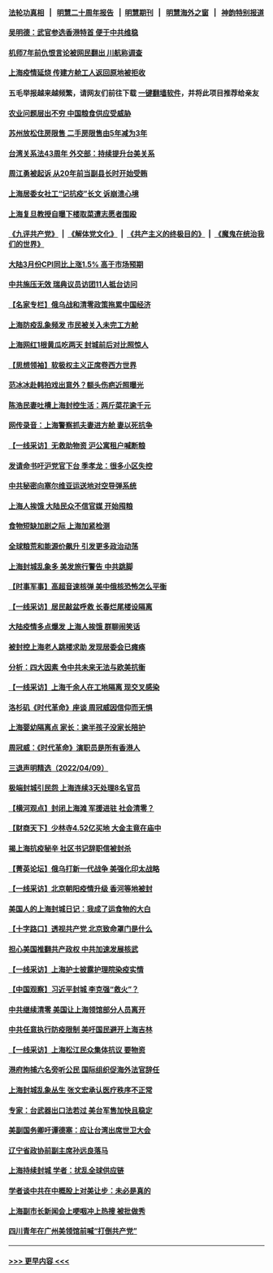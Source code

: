#### [法轮功真相](https://github.com/gfw-breaker/truth/blob/master/README.md?t=0) &nbsp;&nbsp;|&nbsp;&nbsp; [明慧二十周年报告](https://github.com/gfw-breaker/mh-reports/blob/master/README.md?t=0) &nbsp;&nbsp;|&nbsp;&nbsp;[明慧期刊](https://github.com/gfw-breaker/mh-qikan) &nbsp;&nbsp;|&nbsp;&nbsp; [明慧海外之窗](https://github.com/gfw-breaker/mh-news/blob/master/README.md?t=0) &nbsp;&nbsp;|&nbsp;&nbsp; [神韵特别报道](https://github.com/gfw-breaker/mh-news/blob/master/shenyun.md?t=0)
#### [吴明德：武官参选香港特首 便于中共维稳](../pages/nsc413/n13709073.md?t=04112201) 
#### [机师7年前仇恨言论被网民翻出 川航称调查](../pages/nsc413/n13709063.md?t=04112201) 
#### [上海疫情延烧 传建方舱工人返回原地被拒收](../pages/nsc413/n13708835.md?t=04112201) 
#### 五毛举报越来越频繁，请网友们前往下载 [一键翻墙软件](https://github.com/gfw-breaker/ssr-accounts)，并将此项目推荐给亲友
#### [农业问题层出不穷 中国粮食供应受威胁](../pages/nsc413/n13708935.md?t=04112201) 
#### [苏州放松住房限售 二手房限售由5年减为3年](../pages/nsc413/n13708821.md?t=04112201) 
#### [台湾关系法43周年 外交部：持续提升台美关系](../pages/nsc413/n13708895.md?t=04112201) 
#### [周江勇被起诉 从20年前当副县长时开始受贿](../pages/nsc413/n13708484.md?t=04112201) 
#### [上海居委女社工“记抗疫”长文 诉崩溃心境](../pages/nsc413/n13708843.md?t=04112201) 
#### [上海复旦教授自曝下楼取菜遭志愿者围殴](../pages/nsc413/n13708759.md?t=04112201) 
#### [《九评共产党》](https://github.com/begood0513/9ping.md/blob/master/README.md) &nbsp;|&nbsp; [《解体党文化》](../../../../jtdwh.md/blob/master/README.md)  &nbsp;|&nbsp; [《共产主义的终极目的》](../../../../gczydzjmd.md/blob/master/README.md) &nbsp;|&nbsp; [《魔鬼在统治我们的世界》](../../../../mgztzwmdsj.md/blob/master/README.md) 
#### [大陆3月份CPI同比上涨1.5% 高于市场预期](../pages/nsc413/n13708636.md?t=04112201) 
#### [中共施压无效 瑞典议员访团11人抵台访问](../pages/nsc413/n13708697.md?t=04112201) 
#### [【名家专栏】俄乌战和清零政策拖累中国经济](../pages/nsc413/n13708632.md?t=04112201) 
#### [上海防疫乱象频发 市民被关入未完工方舱](../pages/nsc413/n13708554.md?t=04112201) 
#### [上海网红1根黄瓜吃两天 封城前后对比照惊人](../pages/nsc413/n13708587.md?t=04112201) 
#### [【思想领袖】软极权主义正席卷西方世界](../pages/nsc413/n13672867.md?t=04112201) 
#### [范冰冰赴韩拍戏出意外？额头伤疤近照曝光](../pages/nsc413/n13708485.md?t=04112201) 
#### [陈浩民妻吐槽上海封控生活：两斤菜花逾千元](../pages/nsc413/n13708522.md?t=04112201) 
#### [网传录音：上海警察抓夫妻进方舱 妻以死抗争](../pages/nsc413/n13708544.md?t=04112201) 
#### [【一线采访】无救助物资 沪公寓租户喊断粮](../pages/nsc413/n13708555.md?t=04112201) 
#### [发请命书吁沪党官下台 季孝龙：很多小区失控](../pages/nsc413/n13708507.md?t=04112201) 
#### [中共秘密向塞尔维亚运送地对空导弹系统](../pages/nsc413/n13708472.md?t=04112201) 
#### [上海人挨饿 大陆民众不信官媒 开始囤粮](../pages/nsc413/n13708444.md?t=04112201) 
#### [食物短缺加剧之际 上海加紧检测](../pages/nsc413/n13708311.md?t=04112201) 
#### [全球粮荒和能源价飙升 引发更多政治动荡](../pages/nsc413/n13708301.md?t=04112201) 
#### [上海封城乱象多 美发旅行警告 中共跳脚](../pages/nsc413/n13708361.md?t=04112201) 
#### [【时事军事】高超音速核弹 美中俄核恐怖怎么平衡](../pages/nsc413/n13707414.md?t=04112201) 
#### [【一线采访】居民敲盆呼救 长春烂尾楼设隔离](../pages/nsc413/n13708309.md?t=04112201) 
#### [大陆疫情多点爆发 上海人挨饿 群聊闹笑话](../pages/nsc413/n13708167.md?t=04112201) 
#### [被封控上海老人跳楼求助 发现居委会已瘫痪](../pages/nsc413/n13708118.md?t=04112201) 
#### [分析：四大因素 令中共未来无法与欧美抗衡](../pages/nsc413/n13658579.md?t=04112201) 
#### [【一线采访】上海千余人在工地隔离 现交叉感染](../pages/nsc413/n13708042.md?t=04112201) 
#### [洛杉矶《时代革命》座谈 周冠威因信仰而无惧](../pages/nsc413/n13708102.md?t=04112201) 
#### [上海婴幼隔离点 家长：逾半孩子没家长陪护](../pages/nsc413/n13708000.md?t=04112201) 
#### [周冠威：《时代革命》演职员是所有香港人](../pages/nsc413/n13708087.md?t=04112201) 
#### [三退声明精选（2022/04/09）](../pages/nsc413/n13708091.md?t=04112201) 
#### [极端封城引民怨 上海连续3天处理8名官员](../pages/nsc413/n13707998.md?t=04112201) 
#### [【横河观点】封闭上海滩 军援进驻 社会清零？](../pages/nsc413/n13707560.md?t=04112201) 
#### [【财商天下】少林寺4.52亿买地 大金主竟在庙中](../pages/nsc413/n13707350.md?t=04112201) 
#### [揭上海抗疫秘辛 社区书记辞职信被封杀](../pages/nsc413/n13707394.md?t=04112201) 
#### [【菁英论坛】俄乌打新一代战争 美强化印太战略](../pages/nsc413/n13707317.md?t=04112201) 
#### [【一线采访】北京朝阳疫情升级 香河等地被封](../pages/nsc413/n13707572.md?t=04112201) 
#### [美国人的上海封城日记：我成了运食物的大白](../pages/nsc413/n13707573.md?t=04112201) 
#### [【十字路口】透视共产党 北京致命罩门是什么](../pages/nsc413/n13706777.md?t=04112201) 
#### [担心美国推翻共产政权 中共加速发展核武](../pages/nsc413/n13707386.md?t=04112201) 
#### [【一线采访】上海护士披露护理院染疫实情](../pages/nsc413/n13707467.md?t=04112201) 
#### [【中国观察】习近平封城 李克强“救火”？](../pages/nsc413/n13706121.md?t=04112201) 
#### [中共继续清零 美国让上海领馆部分人员离开](../pages/nsc413/n13707038.md?t=04112201) 
#### [中共任意执行防疫限制 美吁国民避开上海吉林](../pages/nsc413/n13707124.md?t=04112201) 
#### [【一线采访】上海松江民众集体抗议 要物资](../pages/nsc413/n13706992.md?t=04112201) 
#### [港府拘捕六名旁听公民 国际组织促海外法官辞任](../pages/nsc413/n13707054.md?t=04112201) 
#### [上海封城乱象丛生 张文宏承认医疗秩序不正常](../pages/nsc413/n13706864.md?t=04112201) 
#### [专家：台武器出口法若过 美台军售加快且稳定](../pages/nsc413/n13706861.md?t=04112201) 
#### [美副国务卿吁谭德塞：应让台湾出席世卫大会](../pages/nsc413/n13706916.md?t=04112201) 
#### [辽宁省政协前副主席孙远良落马](../pages/nsc413/n13706770.md?t=04112201) 
#### [上海持续封城 学者：扰乱全球供应链](../pages/nsc413/n13706609.md?t=04112201) 
#### [学者谈中共在中概股上对美让步：未必是真的](../pages/nsc413/n13706020.md?t=04112201) 
#### [上海副市长新闻会上哽咽冲上热搜 被批做秀](../pages/nsc413/n13706462.md?t=04112201) 
#### [四川青年在广州美领馆前喊“打倒共产党”](../pages/nsc413/n13706272.md?t=04112201) 

----
#### [ >>> 更早内容 <<< ](../indexes/nsc413-earlier.md)

